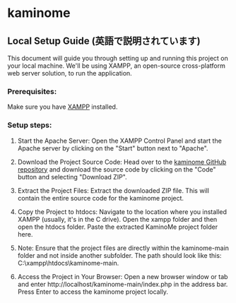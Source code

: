# kaminome

## Local Setup Guide (英語で説明されています)
This document will guide you through setting up and running this project on your local machine. We'll be using XAMPP, an open-source cross-platform web server solution, to run the application.

### Prerequisites:
Make sure you have [XAMPP](https://www.apachefriends.org/index.html) installed.

### Setup steps:

1. Start the Apache Server: Open the XAMPP Control Panel and start the Apache server by clicking on the "Start" button next to "Apache".

2. Download the Project Source Code: Head over to the [kaminome GitHub repository](https://github.com/AzimSofi/kaminome) and download the source code by clicking on the "Code" button and selecting "Download ZIP".

3. Extract the Project Files: Extract the downloaded ZIP file. This will contain the entire source code for the kaminome project.

4. Copy the Project to htdocs: Navigate to the location where you installed XAMPP (usually, it's in the C drive). Open the xampp folder and then open the htdocs folder. Paste the extracted KaminoMe project folder here.

5. Note: Ensure that the project files are directly within the kaminome-main folder and not inside another subfolder. The path should look like this: C:\xampp\htdocs\kaminome-main\.

6. Access the Project in Your Browser: Open a new browser window or tab and enter http://localhost/kaminome-main/index.php in the address bar. Press Enter to access the kaminome project locally.
